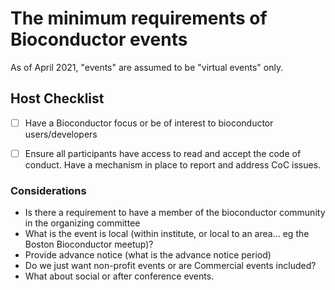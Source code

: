 # The minimum requirements of Bioconductor events

As of April 2021, "events" are assumed to be "virtual events" only.

## Host Checklist

- [ ] Have a Bioconductor focus or be of interest to bioconductor users/developers
- [ ] Ensure all participants have access to read and accept the code of conduct. Have a mechanism in place to report and address CoC issues.


### Considerations

- Is there a requirement to have a member of the bioconductor community in the organizing committee
- What is the event is local (within institute, or local to an area... eg the Boston Bioconductor meetup)?
- Provide advance notice (what is the advance notice period)
- Do we just want non-profit events or are Commercial events included?
- What about social or after conference events.

